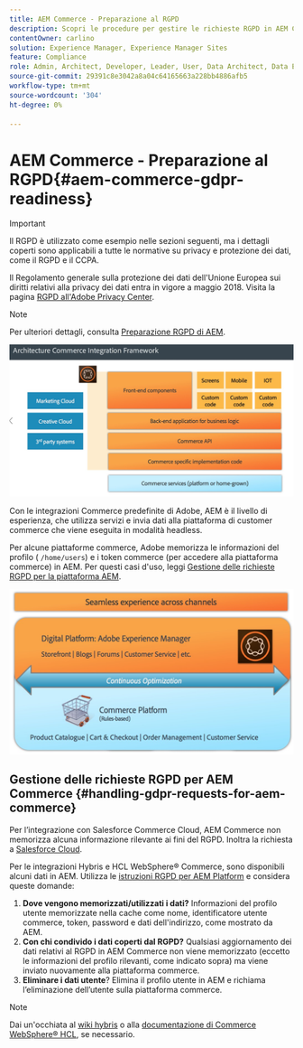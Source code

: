 ```yaml
---
title: AEM Commerce - Preparazione al RGPD
description: Scopri le procedure per gestire le richieste RGPD in AEM Commerce e come utilizzarle.
contentOwner: carlino
solution: Experience Manager, Experience Manager Sites
feature: Compliance
role: Admin, Architect, Developer, Leader, User, Data Architect, Data Engineer
source-git-commit: 29391c8e3042a8a04c64165663a228bb4886afb5
workflow-type: tm+mt
source-wordcount: '304'
ht-degree: 0%

---
```


# AEM Commerce - Preparazione al RGPD{#aem-commerce-gdpr-readiness}

>[!IMPORTANT]
>
>Il RGPD è utilizzato come esempio nelle sezioni seguenti, ma i dettagli coperti sono applicabili a tutte le normative su privacy e protezione dei dati, come il RGPD e il CCPA.

Il Regolamento generale sulla protezione dei dati dell&#39;Unione Europea sui diritti relativi alla privacy dei dati entra in vigore a maggio 2018. Visita la pagina [RGPD all&#39;Adobe Privacy Center](https://business.adobe.com/privacy/general-data-protection-regulation.html).

>[!NOTE]
>
>Per ulteriori dettagli, consulta [Preparazione RGPD di AEM](/help/managing/data-protection-and-privacy.md).

![schermata_shot_2018-03-22at111606](assets/screen_shot_2018-03-22at111606.jpg)

Con le integrazioni Commerce predefinite di Adobe, AEM è il livello di esperienza, che utilizza servizi e invia dati alla piattaforma di customer commerce che viene eseguita in modalità headless.

Per alcune piattaforme commerce, Adobe memorizza le informazioni del profilo ( `/home/users`) e i token commerce (per accedere alla piattaforma commerce) in AEM. Per questi casi d&#39;uso, leggi [Gestione delle richieste RGPD per la piattaforma AEM](/help/sites-administering/handling-gdpr-requests-for-aem-platform.md).

![schermata_shot_2018-03-22at111621](assets/screen_shot_2018-03-22at111621.jpg)

## Gestione delle richieste RGPD per AEM Commerce {#handling-gdpr-requests-for-aem-commerce}

Per l’integrazione con Salesforce Commerce Cloud, AEM Commerce non memorizza alcuna informazione rilevante ai fini del RGPD. Inoltra la richiesta a [Salesforce Cloud](https://documentation.b2c.commercecloud.salesforce.com/DOC1/index.jsp).

Per le integrazioni Hybris e HCL WebSphere® Commerce, sono disponibili alcuni dati in AEM. Utilizza le [istruzioni RGPD per AEM Platform](/help/sites-administering/handling-gdpr-requests-for-aem-platform.md) e considera queste domande:

1. **Dove vengono memorizzati/utilizzati i dati?** Informazioni del profilo utente memorizzate nella cache come nome, identificatore utente commerce, token, password e dati dell&#39;indirizzo, come mostrato da AEM.
1. **Con chi condivido i dati coperti dal RGPD?** Qualsiasi aggiornamento dei dati relativi al RGPD in AEM Commerce non viene memorizzato (eccetto le informazioni del profilo rilevanti, come indicato sopra) ma viene inviato nuovamente alla piattaforma commerce.
1. **Eliminare i dati utente**? Elimina il profilo utente in AEM e richiama l’eliminazione dell’utente sulla piattaforma commerce.

>[!NOTE]
>
>Dai un&#39;occhiata al [wiki hybris](https://wiki.hybris.com/) o alla [documentazione di Commerce WebSphere® HCL](https://help.hcltechsw.com/commerce/index.html), se necessario.
